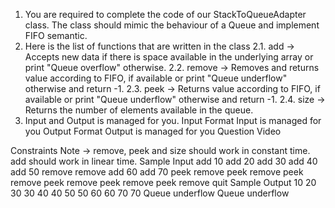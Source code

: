 1. You are required to complete the code of our StackToQueueAdapter class. The class should mimic the behaviour of a Queue and implement FIFO semantic.
2. Here is the list of functions that are written in the class
   2.1. add -> Accepts new data if there is space available in the underlying array or
   print "Queue overflow" otherwise.
   2.2. remove -> Removes and returns value according to FIFO, if available or print
   "Queue underflow" otherwise and return -1.
   2.3. peek -> Returns value according to FIFO, if available or print "Queue
   underflow" otherwise and return -1.
   2.4. size -> Returns the number of elements available in the queue.
3. Input and Output is managed for you.
   Input Format
   Input is managed for you
   Output Format
   Output is managed for you
   Question Video

Constraints
Note -> remove, peek and size should work in constant time. add should work in linear time.
Sample Input
add 10
add 20
add 30
add 40
add 50
remove
remove
add 60
add 70
peek
remove
peek
remove
peek
remove
peek
remove
peek
remove
peek
remove
quit
Sample Output
10
20
30
30
40
40
50
50
60
60
70
70
Queue underflow
Queue underflow
